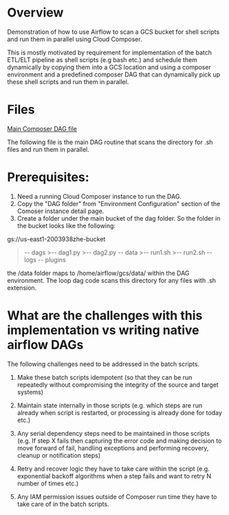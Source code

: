 # Overview
Demonstration of how to use Airflow to scan a GCS bucket for shell scripts and run them in parallel using Cloud Composer. 

This is mostly motivated by requirement for implementation of the batch ETL/ELT pipeline as shell scripts (e.g bash etc.) and schedule them dynamically by copying them into a GCS location and using a composer environment and a predefined composer DAG that can dynamically pick up these shell scripts and run them in parallel. 

# Files
[Main Composer DAG file](./gcs_loop_dag.py)

The following file is the main DAG routine that scans the directory for .sh files and run them in parallel.

# Prerequisites:

1. Need a running Cloud Composer instance to run the DAG.
2. Copy the "DAG folder" from "Environment Configuration" section of the Comoser instance detail page.
3. Create a folder under the main bucket of the dag folder. So the folder in the bucket looks like the following:

gs://us-east1-2003938zhe-bucket

>-- dags
    >-- dag1.py
    >-- dag2.py
>-- data
    >-- run1.sh
    >-- run2.sh
>-- logs
>-- plugins


the /data folder maps to /home/airflow/gcs/data/ within the DAG environment. The loop dag code scans this directory for any files with .sh extension.

# What are the challenges with this implementation vs writing native airflow DAGs

The following challenges need to be addressed in the batch scripts.

1. Make these batch scripts idempotent (so that they can be run repeatedly without compromising the integrity of the source and target systems)

2. Maintain state internally in those scripts (e.g. which steps are run already when script is restarted, or processing is already done for today etc.)

3. Any serial dependency steps need to be maintained in those scripts (e.g. If step X fails then capturing the error code and making decision to move forward of fail, handling exceptions and performing recovery, cleanup or notification steps)

4. Retry and recover logic they have to take care within the script (e.g. exponential backoff algorithms when a step fails and want to retry N number of times etc.)

5. Any IAM permission issues outside of Composer run time they have to take care of in the batch scripts.

